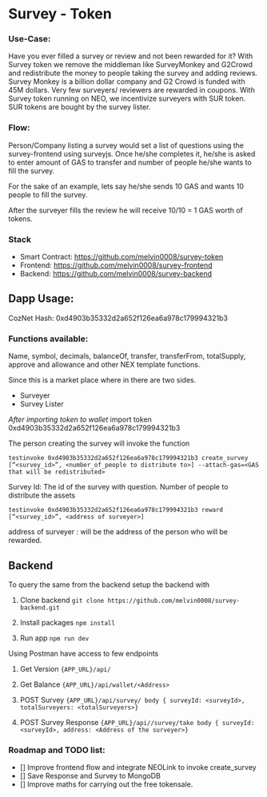 # Survey - Token

### Use-Case:
Have you ever filled a survey or review and not been rewarded for it? With Survey token we remove the middleman like SurveyMonkey and G2Crowd and redistribute the money to people taking the survey and adding reviews. Survey Monkey is a billion dollar company and G2 Crowd is funded with 45M dollars. Very few surveyers/ reviewers are  rewarded in coupons. With Survey token running on NEO, we incentivize surveyers with SUR token. SUR tokens are bought by the survey lister. 


### Flow:
Person/Company listing a survey would set a list of questions using the survey-frontend using surveyjs.
Once he/she completes it, he/she is asked to enter amount of GAS to transfer and number of people he/she wants to fill the survey.

For the sake of an example, lets say he/she sends 10 GAS and wants 10 people to fill the survey.

After the surveyer fills the review he will receive 10/10 = 1 GAS worth of tokens.

### Stack

 - Smart Contract: https://github.com/melvin0008/survey-token
 - Frontend: https://github.com/melvin0008/survey-frontend
 - Backend: https://github.com/melvin0008/survey-backend


## Dapp Usage:

CozNet Hash: 0xd4903b35332d2a652f126ea6a978c179994321b3

### Functions available:
Name, symbol, decimals, balanceOf, transfer, transferFrom, totalSupply, approve and allowance and other NEX template functions.

Since this is a market place where in there are two sides.
 - Surveyer
 - Survey Lister

*After importing token to wallet*
import token 0xd4903b35332d2a652f126ea6a978c179994321b3

The person creating the survey will invoke the function 

`testinvoke 0xd4903b35332d2a652f126ea6a978c179994321b3 create_survey  [“<survey_id>”, <number_of_people to distribute to>] --attach-gas=<GAS that will be redistributed>`

Survey Id: The id of the survey with question. 
Number of people to distribute the assets

`testinvoke 0xd4903b35332d2a652f126ea6a978c179994321b3 reward  [“<survey_id>”, <address of surveyer>]`

address of surveyer : will be the address of the person who will be rewarded. 

## Backend
To query the same from the backend setup the backend with 

1. Clone backend
`git clone https://github.com/melvin0008/survey-backend.git`

2. Install packages
`npm install`

3. Run app
`npm run dev`


Using Postman have access to few endpoints

1. Get Version
   `{APP_URL}/api/`
 
2. Get Balance
   `{APP_URL}/api/wallet/<Address>`
 
3. POST Survey
   `{APP_URL}/api/survey/
   body { surveyId: <surveyId>, totalSurveyers: <totalSurveyers>}`
 
4. POST Survey Response
   `{APP_URL}/api//survey/take
   body { surveyId: <surveyId>, address: <Address of the surveyer>}`


### Roadmap and TODO list:
 - [] Improve frontend flow and integrate NEOLink to invoke create_survey
 - [] Save Response and Survey to MongoDB
 - [] Improve maths for carrying out the free tokensale.


